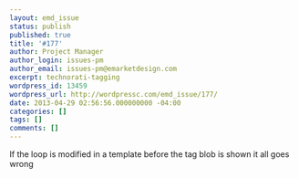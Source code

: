 ```yaml
---
layout: emd_issue
status: publish
published: true
title: '#177'
author: Project Manager
author_login: issues-pm
author_email: issues-pm@emarketdesign.com
excerpt: technorati-tagging
wordpress_id: 13459
wordpress_url: http://wordpressc.com/emd_issue/177/
date: 2013-04-29 02:56:56.000000000 -04:00
categories: []
tags: []
comments: []
---
```

If the loop is modified in a template before the tag blob is shown it all goes wrong
